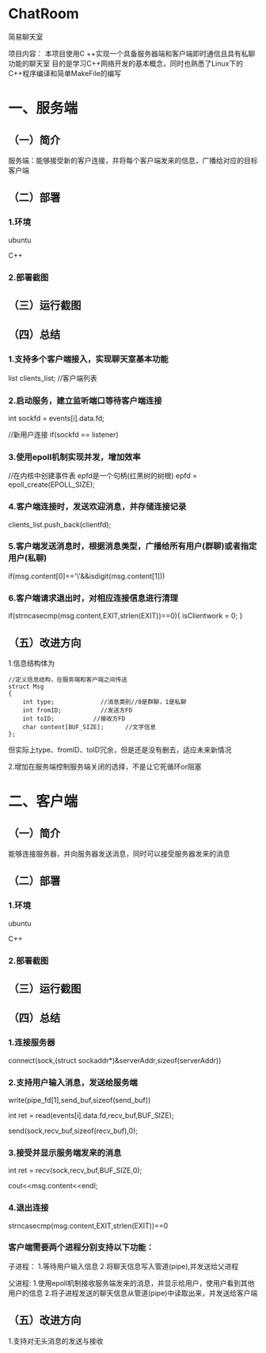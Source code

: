 # ChatRoom

简易聊天室

项目内容： 本项目使用C ++实现一个具备服务器端和客户端即时通信且具有私聊功能的聊天室 目的是学习C++网络开发的基本概念，同时也熟悉了Linux下的C++程序编译和简单MakeFile的编写

# 一、服务端

## （一）简介

服务端：能够接受新的客户连接，并将每个客户端发来的信息，广播给对应的目标客户端 

## （二）部署

### 1.环境

ubuntu

C++

### 2.部署截图


## （三）运行截图


## （四）总结

### 1.支持多个客户端接入，实现聊天室基本功能

list<int> clients_list;                   //客户端列表

### 2.启动服务，建立监听端口等待客户端连接 

int sockfd = events[i].data.fd;
			
//新用户连接
if(sockfd == listener)

### 3.使用epoll机制实现并发，增加效率 

//在内核中创建事件表  epfd是一个句柄(红黑树的树根)
epfd = epoll_create(EPOLL_SIZE);

### 4.客户端连接时，发送欢迎消息，并存储连接记录

clients_list.push_back(clientfd);

### 5.客户端发送消息时，根据消息类型，广播给所有用户(群聊)或者指定用户(私聊) 

if(msg.content[0]=='\\'&&isdigit(msg.content[1]))

### 6.客户端请求退出时，对相应连接信息进行清理 

if(strncasecmp(msg.content,EXIT,strlen(EXIT))==0){
		isClientwork = 0;
}

## （五）改进方向

1.信息结构体为
~~~
//定义信息结构，在服务端和客户端之间传送
struct Msg
{
	int type;             //消息类别//0是群聊，1是私聊
	int fromID;           //发送方FD
	int toID;           //接收方FD
	char content[BUF_SIZE];      //文字信息
};
~~~
但实际上type、fromID、toID冗余，但是还是没有删去，适应未来新情况

2.增加在服务端控制服务端关闭的选择，不是让它死循环or阻塞

# 二、客户端

## （一）简介

能够连接服务器，并向服务器发送消息，同时可以接受服务器发来的消息 

## （二）部署

### 1.环境

ubuntu

C++

### 2.部署截图


## （三）运行截图


## （四）总结

### 1.连接服务器 

connect(sock,(struct sockaddr*)&serverAddr,sizeof(serverAddr))

### 2.支持用户输入消息，发送给服务端 

write(pipe_fd[1],send_buf,sizeof(send_buf))

int ret = read(events[i].data.fd,recv_buf,BUF_SIZE);

send(sock,recv_buf,sizeof(recv_buf),0);

### 3.接受并显示服务端发来的消息 

int ret = recv(sock,recv_buf,BUF_SIZE,0);

cout<<msg.content<<endl;

### 4.退出连接

strncasecmp(msg.content,EXIT,strlen(EXIT))==0

### 客户端需要两个进程分别支持以下功能：

子进程： 1.等待用户输入信息 2.将聊天信息写入管道(pipe),并发送给父进程 

父进程:  1.使用epoll机制接收服务端发来的消息，并显示给用户，使用户看到其他用户的信息 2.将子进程发送的聊天信息从管道(pipe)中读取出来，并发送给客户端


## （五）改进方向

1.支持对无头消息的发送与接收

